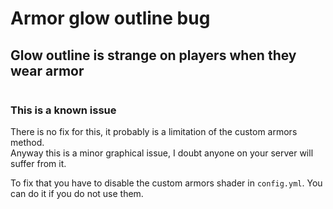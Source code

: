 # Armor glow outline bug

## Glow outline is strange on players when they wear armor

<img src="../.gitbook/assets/armor-glow-outline-bug.png" alt="" />

### This is a known issue

There is no fix for this, it probably is a limitation of the custom armors method.\
Anyway this is a minor graphical issue, I doubt anyone on your server will suffer from it.

To fix that you have to disable the custom armors shader in `config.yml`. You can do it if you do not use them.
